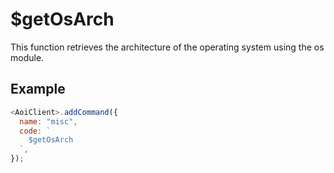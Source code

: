 # $getOsArch

This function retrieves the architecture of the operating system using the os module.

## Example

```js
<AoiClient>.addCommand({
  name: "misc",
  code: `
    $getOsArch
  `,
});
```
